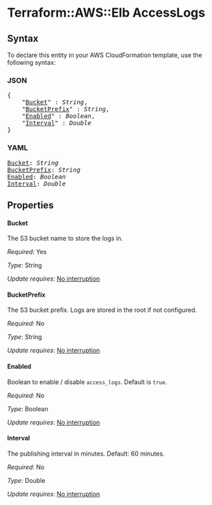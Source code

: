 # Terraform::AWS::Elb AccessLogs

## Syntax

To declare this entity in your AWS CloudFormation template, use the following syntax:

### JSON

<pre>
{
    "<a href="#bucket" title="Bucket">Bucket</a>" : <i>String</i>,
    "<a href="#bucketprefix" title="BucketPrefix">BucketPrefix</a>" : <i>String</i>,
    "<a href="#enabled" title="Enabled">Enabled</a>" : <i>Boolean</i>,
    "<a href="#interval" title="Interval">Interval</a>" : <i>Double</i>
}
</pre>

### YAML

<pre>
<a href="#bucket" title="Bucket">Bucket</a>: <i>String</i>
<a href="#bucketprefix" title="BucketPrefix">BucketPrefix</a>: <i>String</i>
<a href="#enabled" title="Enabled">Enabled</a>: <i>Boolean</i>
<a href="#interval" title="Interval">Interval</a>: <i>Double</i>
</pre>

## Properties

#### Bucket

The S3 bucket name to store the logs in.

_Required_: Yes

_Type_: String

_Update requires_: [No interruption](https://docs.aws.amazon.com/AWSCloudFormation/latest/UserGuide/using-cfn-updating-stacks-update-behaviors.html#update-no-interrupt)

#### BucketPrefix

The S3 bucket prefix. Logs are stored in the root if not configured.

_Required_: No

_Type_: String

_Update requires_: [No interruption](https://docs.aws.amazon.com/AWSCloudFormation/latest/UserGuide/using-cfn-updating-stacks-update-behaviors.html#update-no-interrupt)

#### Enabled

Boolean to enable / disable `access_logs`. Default is `true`.

_Required_: No

_Type_: Boolean

_Update requires_: [No interruption](https://docs.aws.amazon.com/AWSCloudFormation/latest/UserGuide/using-cfn-updating-stacks-update-behaviors.html#update-no-interrupt)

#### Interval

The publishing interval in minutes. Default: 60 minutes.

_Required_: No

_Type_: Double

_Update requires_: [No interruption](https://docs.aws.amazon.com/AWSCloudFormation/latest/UserGuide/using-cfn-updating-stacks-update-behaviors.html#update-no-interrupt)

